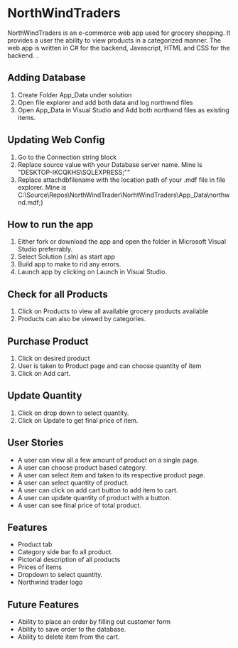 # NorthWindTraders
NorthWindTraders is an e-commerce web app used for grocery shopping. It provides a user the ability to view products in a categorized manner. The web app is written in C# for the backend, Javascript, HTML and CSS for the backend.  .

## Adding Database
1. Create Folder App_Data under solution
2. Open file explorer and add both data and log northwnd files
3. Open App_Data in Visual Studio and Add both northwnd files as existing items.

## Updating Web Config
1. Go to the Connection string block 
2. Replace source value with your Database server name. Mine is "DESKTOP-IKCQKHS\SQLEXPRESS;""
3. Replace attachdbfilename with the location path of your .mdf file in file explorer. Mine is C:\Source\Repos\NorthWindTrader\NorhtWindTraders\App_Data\northwnd.mdf;)

 <add name="NWContext" connectionString="metadata=res://*/App_DAL.NorthwindModel.csdl|res://*/App_DAL.NorthwindModel.ssdl|res://*/App_DAL.NorthwindModel.msl;provider=System.Data.SqlClient;provider connection string=&quot;data source=DESKTOP-IKCQKHS\SQLEXPRESS;attachdbfilename=C:\Source\Repos\NorthWindTrader\NorhtWindTraders\App_Data\northwnd.mdf;integrated security=True;MultipleActiveResultSets=True;App=EntityFramework&quot;" providerName="System.Data.EntityClient" />


## How to run the app
1. Either fork or download the app and open the folder in Microsoft Visual Studio preferrably.
2. Select Solution (.sln) as start app
3. Build app to make to rid any errors.
4. Launch app by clicking on Launch in Visual Studio.

## Check for all Products
1. Click on Products to view all available grocery products available
2. Products can also be viewed by categories.

## Purchase Product
1. Click on desired product
2. User is taken to Product page and can choose quantity of item
3. Click on Add cart.

## Update Quantity
1. Click on drop down to select quantity.
2. Click on Update to get final price of item.


## User Stories
- A user can view all a few amount of product on a single page.
- A user can choose product based category.
- A user can select item and taken to its respective product page.
- A user can select quantity of product.
- A user can click on add cart button to add item to cart.
- A user can update quantity of product with a button.
- A user can see final price of total product.

## Features
- Product tab
- Category side bar fo all product.
- Pictorial description of all products
- Prices of items
- Dropdown to select quantity.
- Northwind trader logo

## Future Features
- Ability to place an order by filling out customer form
- Ability to save order to the database.
- Ability to delete item from the cart.



